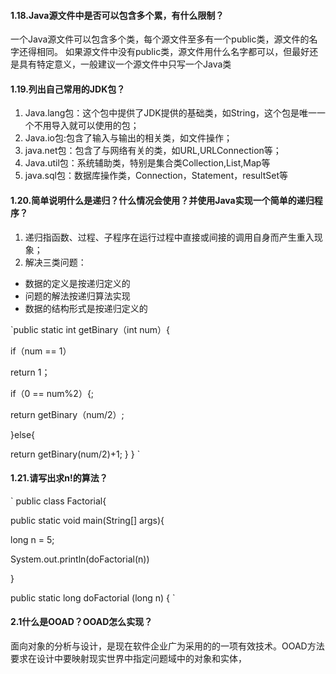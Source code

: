 #### 1.18.Java源文件中是否可以包含多个累，有什么限制？
一个Java源文件可以包含多个类，每个源文件至多有一个public类，源文件的名字还得相同。
如果源文件中没有public类，源文件用什么名字都可以，但最好还是具有特定意义，一般建议一个源文件中只写一个Java类
#### 1.19.列出自己常用的JDK包？
1. Java.lang包：这个包中提供了JDK提供的基础类，如String，这个包是唯一一个不用导入就可以使用的包；
2. Java.io包:包含了输入与输出的相关类，如文件操作；
3. java.net包：包含了与网络有关的类，如URL,URLConnection等；
4. Java.util包：系统辅助类，特别是集合类Collection,List,Map等
5. java.sql包：数据库操作类，Connection，Statement，resultSet等
#### 1.20.简单说明什么是递归？什么情况会使用？并使用Java实现一个简单的递归程序？
1. 递归指函数、过程、子程序在运行过程中直接或间接的调用自身而产生重入现象；
2. 解决三类问题：
 * 数据的定义是按递归定义的
 * 问题的解法按递归算法实现
 * 数据的结构形式是按递归定义的

`public static int getBinary（int num）{

if（num == 1）

return 1；

if（0 == num%2）{;

return getBinary（num/2）;

}else{

return getBinary(num/2)+1;
}
}
`
#### 1.21.请写出求n!的算法？
`   public class Factorial{

public static void main(String[] args){

long n = 5;

System.out.println(doFactorial(n))

}

public static long doFactorial (long n) 
{
`
#### 2.1什么是OOAD？OOAD怎么实现？
面向对象的分析与设计，是现在软件企业广为采用的的一项有效技术。OOAD方法要求在设计中要映射现实世界中指定问题域中的对象和实体，
